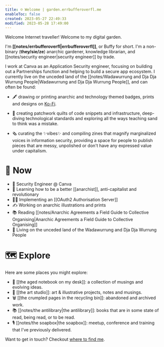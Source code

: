 ```yaml
---
title: ☺️ Welcome | garden.errbufferoverfl.me
enableToc: false
created: 2023-05-27 22:49:33
modified: 2023-05-28 17:49:00
---
```


Welcome Internet traveller! Welcome to my digital garden.

I'm **[[notes/errbufferoverfl|errbufferoverfl]]**, or Buffy for short. I'm a non-binary (**they/sie/ze**) anarchic gardener, knowledge librarian, and [[notes/security engineer|security engineer]] by trade.

I work at Canva as an Application Security engineer, focusing on building out a Partnerships function and helping to build a secure app ecosystem. I currently live on the unceded land of the [[notes/Wadawurrung and Dja Dja Wurrung People|Wadawurrung and Dja Dja Wurrung People]], and can often be found:

* 🖋️ drawing or printing anarchic and technology themed badges, prints and designs on [Ko-Fi](https://ko-fi.com/errbufferoverfl).

* 💾 creating patchwork quilts of code snippets and infrastructure, deep-diving technological standards and exploring all the ways teaching sand to think was a mistake.  
  
* 🗞️ curating the ✨vibes✨ and compiling zines that magnify marginalized voices in information security, providing a space for people to publish pieces that are messy, unpolished or don't have any expressed value under capitalism.

# 🌈 Now

- 📐 Security Engineer @ Canva
- 🧠 Learning how to be a better [[anarchist]], anti-capitalist and revolutionary
- 👨‍💻 Implementing an [[OAuth2 Authorisation Server]]
- ✍️ Working on anarchic illustrations and prints
- 📚 Reading [[notes/Anarchic Agreements a Field Guide to Collective Organising|Anarchic Agreements a Field Guide to Collective Organising]]
- 📍 Living on the unceded land of the Wadawurrung and Dja Dja Wurrung People

# 🗺️ Explore

Here are some places you might explore:

- 📖 [[the aged notebook on my desk]]: a collection of musings and evolving ideas.
- 🎨 [[the art studio]]: art & illustrative projects, notes and musings.
- 🗑️ [[the crumpled pages in the recycling bin]]: abandoned and archived work.
- 📚 [[notes/the antilibrary|the antilibrary]]: books that are in some state of read, being read, or to be read.
- 🎙️ [[notes/the soapbox|the soapbox]]: meetup, conference and training that I've previously delivered.

Want to get in touch? Checkout [where to find me](https://links.errbufferoverfl.me).
